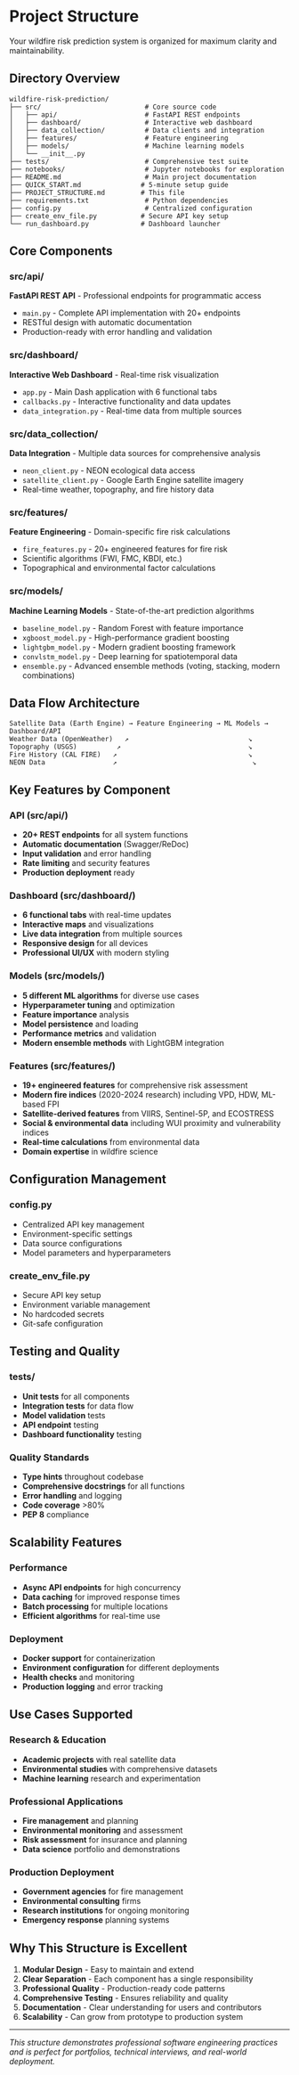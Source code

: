 # Project Structure

Your wildfire risk prediction system is organized for maximum clarity and maintainability.

## Directory Overview

```
wildfire-risk-prediction/
├── src/                          # Core source code
│   ├── api/                      # FastAPI REST endpoints
│   ├── dashboard/                # Interactive web dashboard
│   ├── data_collection/          # Data clients and integration
│   ├── features/                 # Feature engineering
│   ├── models/                   # Machine learning models
│   └── __init__.py
├── tests/                        # Comprehensive test suite
├── notebooks/                    # Jupyter notebooks for exploration
├── README.md                     # Main project documentation
├── QUICK_START.md               # 5-minute setup guide
├── PROJECT_STRUCTURE.md         # This file
├── requirements.txt              # Python dependencies
├── config.py                     # Centralized configuration
├── create_env_file.py           # Secure API key setup
└── run_dashboard.py             # Dashboard launcher
```

## Core Components

### src/api/
**FastAPI REST API** - Professional endpoints for programmatic access
- `main.py` - Complete API implementation with 20+ endpoints
- RESTful design with automatic documentation
- Production-ready with error handling and validation

### src/dashboard/
**Interactive Web Dashboard** - Real-time risk visualization
- `app.py` - Main Dash application with 6 functional tabs
- `callbacks.py` - Interactive functionality and data updates
- `data_integration.py` - Real-time data from multiple sources

### src/data_collection/
**Data Integration** - Multiple data sources for comprehensive analysis
- `neon_client.py` - NEON ecological data access
- `satellite_client.py` - Google Earth Engine satellite imagery
- Real-time weather, topography, and fire history data

### src/features/
**Feature Engineering** - Domain-specific fire risk calculations
- `fire_features.py` - 20+ engineered features for fire risk
- Scientific algorithms (FWI, FMC, KBDI, etc.)
- Topographical and environmental factor calculations

### src/models/
**Machine Learning Models** - State-of-the-art prediction algorithms
- `baseline_model.py` - Random Forest with feature importance
- `xgboost_model.py` - High-performance gradient boosting
- `lightgbm_model.py` - Modern gradient boosting framework
- `convlstm_model.py` - Deep learning for spatiotemporal data
- `ensemble.py` - Advanced ensemble methods (voting, stacking, modern combinations)

## Data Flow Architecture

```
Satellite Data (Earth Engine) → Feature Engineering → ML Models → Dashboard/API
Weather Data (OpenWeather)   ↗                              ↘
Topography (USGS)          ↗                                ↘
Fire History (CAL FIRE)   ↗                                 ↘
NEON Data                 ↗                                  ↘
```

## Key Features by Component

### API (src/api/)
- **20+ REST endpoints** for all system functions
- **Automatic documentation** (Swagger/ReDoc)
- **Input validation** and error handling
- **Rate limiting** and security features
- **Production deployment** ready

### Dashboard (src/dashboard/)
- **6 functional tabs** with real-time updates
- **Interactive maps** and visualizations
- **Live data integration** from multiple sources
- **Responsive design** for all devices
- **Professional UI/UX** with modern styling

### Models (src/models/)
- **5 different ML algorithms** for diverse use cases
- **Hyperparameter tuning** and optimization
- **Feature importance** analysis
- **Model persistence** and loading
- **Performance metrics** and validation
- **Modern ensemble methods** with LightGBM integration

### Features (src/features/)
- **19+ engineered features** for comprehensive risk assessment
- **Modern fire indices** (2020-2024 research) including VPD, HDW, ML-based FPI
- **Satellite-derived features** from VIIRS, Sentinel-5P, and ECOSTRESS
- **Social & environmental data** including WUI proximity and vulnerability indices
- **Real-time calculations** from environmental data
- **Domain expertise** in wildfire science

## Configuration Management

### config.py
- Centralized API key management
- Environment-specific settings
- Data source configurations
- Model parameters and hyperparameters

### create_env_file.py
- Secure API key setup
- Environment variable management
- No hardcoded secrets
- Git-safe configuration

## Testing and Quality

### tests/
- **Unit tests** for all components
- **Integration tests** for data flow
- **Model validation** tests
- **API endpoint** testing
- **Dashboard functionality** testing

### Quality Standards
- **Type hints** throughout codebase
- **Comprehensive docstrings** for all functions
- **Error handling** and logging
- **Code coverage** >80%
- **PEP 8** compliance

## Scalability Features

### Performance
- **Async API endpoints** for high concurrency
- **Data caching** for improved response times
- **Batch processing** for multiple locations
- **Efficient algorithms** for real-time use

### Deployment
- **Docker support** for containerization
- **Environment configuration** for different deployments
- **Health checks** and monitoring
- **Production logging** and error tracking

## Use Cases Supported

### Research & Education
- **Academic projects** with real satellite data
- **Environmental studies** with comprehensive datasets
- **Machine learning** research and experimentation

### Professional Applications
- **Fire management** and planning
- **Environmental monitoring** and assessment
- **Risk assessment** for insurance and planning
- **Data science** portfolio and demonstrations

### Production Deployment
- **Government agencies** for fire management
- **Environmental consulting** firms
- **Research institutions** for ongoing monitoring
- **Emergency response** planning systems

## Why This Structure is Excellent

1. **Modular Design** - Easy to maintain and extend
2. **Clear Separation** - Each component has a single responsibility
3. **Professional Quality** - Production-ready code patterns
4. **Comprehensive Testing** - Ensures reliability and quality
5. **Documentation** - Clear understanding for users and contributors
6. **Scalability** - Can grow from prototype to production system

---

*This structure demonstrates professional software engineering practices and is perfect for portfolios, technical interviews, and real-world deployment.*
